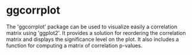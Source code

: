 ggcorrplot
==============================

The 'ggcorrplot' package can be used to visualize easily a
correlation matrix using 'ggplot2'. It provides a solution for reordering the
correlation matrix and displays the significance level on the plot. It also
includes a function for computing a matrix of correlation p-values.
